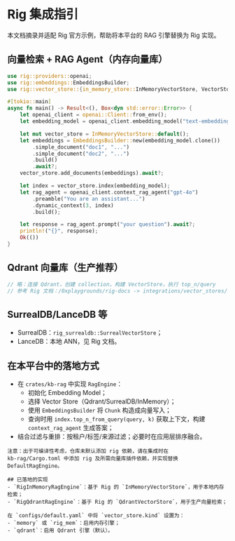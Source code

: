 # Rig 集成指引

本文档摘录并适配 Rig 官方示例，帮助将本平台的 RAG 引擎替换为 Rig 实现。

## 向量检索 + RAG Agent（内存向量库）

```rust
use rig::providers::openai;
use rig::embeddings::EmbeddingsBuilder;
use rig::vector_store::{in_memory_store::InMemoryVectorStore, VectorStore};

#[tokio::main]
async fn main() -> Result<(), Box<dyn std::error::Error>> {
    let openai_client = openai::Client::from_env();
    let embedding_model = openai_client.embedding_model("text-embedding-3-small");

    let mut vector_store = InMemoryVectorStore::default();
    let embeddings = EmbeddingsBuilder::new(embedding_model.clone())
        .simple_document("doc1", "...")
        .simple_document("doc2", "...")
        .build()
        .await?;
    vector_store.add_documents(embeddings).await?;

    let index = vector_store.index(embedding_model);
    let rag_agent = openai_client.context_rag_agent("gpt-4o")
        .preamble("You are an assistant...")
        .dynamic_context(3, index)
        .build();

    let response = rag_agent.prompt("your question").await?;
    println!("{}", response);
    Ok(())
}
```

## Qdrant 向量库（生产推荐）

```rust
// 略：连接 Qdrant，创建 collection，构建 VectorStore，执行 top_n/query
// 参考 Rig 文档：/0xplaygrounds/rig-docs -> integrations/vector_stores/qdrant
```

## SurrealDB/LanceDB 等
- SurrealDB：`rig_surrealdb::SurrealVectorStore`；
- LanceDB：本地 ANN，见 Rig 文档。

## 在本平台中的落地方式
- 在 `crates/kb-rag` 中实现 `RagEngine`：
  - 初始化 Embedding Model；
  - 选择 Vector Store（Qdrant/SurrealDB/InMemory）；
  - 使用 `EmbeddingsBuilder` 将 `Chunk` 构造成向量写入；
  - 查询时用 `index.top_n_from_query(query, k)` 获取上下文，构建 `context_rag_agent` 生成答案；
- 结合过滤与重排：按租户/标签/来源过滤；必要时在应用层排序融合。

```text
注意：出于可编译性考虑，仓库未默认添加 rig 依赖，请在集成时在
kb-rag/Cargo.toml 中添加 rig 及所需向量库插件依赖，并实现替换 DefaultRagEngine。

## 已落地的实现
- `RigInMemoryRagEngine`：基于 Rig 的 `InMemoryVectorStore`，用于本地内存检索；
- `RigQdrantRagEngine`：基于 Rig 的 `QdrantVectorStore`，用于生产向量检索；

在 `configs/default.yaml` 中将 `vector_store.kind` 设置为：
- `memory` 或 `rig_mem`：启用内存引擎；
- `qdrant`：启用 Qdrant 引擎（默认）。
```

